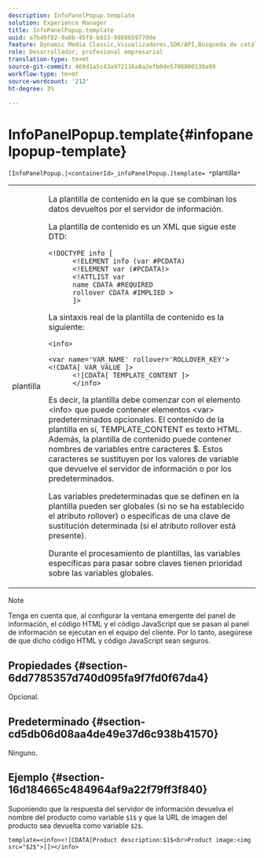 ```yaml
---
description: InfoPanelPopup.template
solution: Experience Manager
title: InfoPanelPopup.template
uuid: a7b49f82-9a8b-45f8-b933-9880659770de
feature: Dynamic Media Classic,Visualizadores,SDK/API,Búsqueda de catálogos electrónicos
role: Desarrollador, profesional empresarial
translation-type: tm+mt
source-git-commit: 469d1a5c43a972116a8a2efb0de5708800130a99
workflow-type: tm+mt
source-wordcount: '212'
ht-degree: 3%

---
```



# InfoPanelPopup.template{#infopanelpopup-template}

`[InfoPanelPopup.|<containerId>_infoPanelPopup.]template= *`plantilla`*`

<table id="table_A6B1B446A7AE4A4A8B552C07EC88E518"> 
 <tbody> 
  <tr> 
   <td> <p> <span class="codeph"><span class="varname"> plantilla</span></span> </p> </td> 
   <td> <p>La plantilla de contenido en la que se combinan los datos devueltos por el servidor de información. </p> <p>La plantilla de contenido es un XML que sigue este DTD: </p> <p> <code>&lt;!DOCTYPE&nbsp;info&nbsp;[
      &lt;!ELEMENT&nbsp;info&nbsp;(var&nbsp;#PCDATA)
      &lt;!ELEMENT&nbsp;var&nbsp;(#PCDATA)&gt;
      &lt;!ATTLIST&nbsp;var&nbsp;
      name&nbsp;CDATA&nbsp;#REQUIRED
      rollover&nbsp;CDATA&nbsp;#IMPLIED&nbsp;&gt;
      ]&gt;</code> </p> <p>La sintaxis real de la plantilla de contenido es la siguiente: </p> <p> <code>&lt;info&gt;
      &lt;var&nbsp;name='VAR_NAME'&nbsp;rollover='ROLLOVER_KEY'&gt;&lt;!CDATA[&nbsp;VAR_VALUE&nbsp;]&gt;
      &lt;![CDATA[&nbsp;TEMPLATE_CONTENT&nbsp;]&gt;
      &lt;/info&gt;</code> </p> <p>Es decir, la plantilla debe comenzar con el elemento <span class="codeph"> &lt;info&gt;</span> que puede contener elementos <span class="codeph"> &lt;var&gt;</span> predeterminados opcionales. El contenido de la plantilla en sí, <span class="codeph"> TEMPLATE_CONTENT</span> es texto HTML. Además, la plantilla de contenido puede contener nombres de variables entre caracteres <span class="codeph"> $</span>. Estos caracteres se sustituyen por los valores de variable que devuelve el servidor de información o por los predeterminados. </p> <p>Las variables predeterminadas que se definen en la plantilla pueden ser globales (si no se ha establecido el atributo rollover) o específicas de una clave de sustitución determinada (si el atributo rollover está presente). </p> <p>Durante el procesamiento de plantillas, las variables específicas para pasar sobre claves tienen prioridad sobre las variables globales. </p> </td> 
  </tr> 
 </tbody> 
</table>

>[!NOTE]
>
>Tenga en cuenta que, al configurar la ventana emergente del panel de información, el código HTML y el código JavaScript que se pasan al panel de información se ejecutan en el equipo del cliente. Por lo tanto, asegúrese de que dicho código HTML y código JavaScript sean seguros.

## Propiedades {#section-6dd7785357d740d095fa9f7fd0f67da4}

Opcional.

## Predeterminado {#section-cd5db06d08aa4de49e37d6c938b41570}

Ninguno.

## Ejemplo {#section-16d184665c484964af9a22f79ff3f840}

Suponiendo que la respuesta del servidor de información devuelva el nombre del producto como variable `$1$` y que la URL de imagen del producto sea devuelta como variable `$2$`.

`template=<info><![CDATA[Product description:$1$<br>Product image:<img src="$2$">]]></info>`
